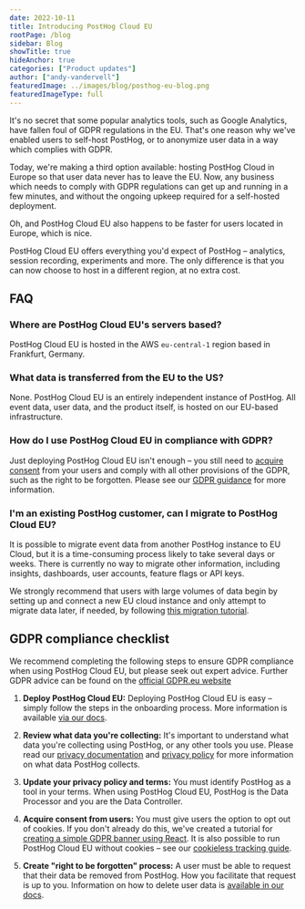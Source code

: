 ```yaml
---
date: 2022-10-11
title: Introducing PostHog Cloud EU
rootPage: /blog
sidebar: Blog
showTitle: true
hideAnchor: true
categories: ["Product updates"]
author: ["andy-vandervell"]
featuredImage: ../images/blog/posthog-eu-blog.png
featuredImageType: full
---
```


It's no secret that some popular analytics tools, such as Google Analytics, have fallen foul of GDPR regulations in the EU. That's one reason why we've enabled users to self-host PostHog, or to anonymize user data in a way which complies with GDPR. 

Today, we're making a third option available: hosting PostHog Cloud in Europe so that user data never has to leave the EU. Now, any business which needs to comply with GDPR regulations can get up and running in a few minutes, and without the ongoing upkeep required for a self-hosted deployment. 

Oh, and PostHog Cloud EU also happens to be faster for users located in Europe, which is nice. 

PostHog Cloud EU offers everything you'd expect of PostHog – analytics, session recording, experiments and more. The only difference is that you can now choose to host in a different region, at no extra cost. 

<GDPRForm />

## FAQ

### Where are PostHog Cloud EU's servers based?

PostHog Cloud EU is hosted in the AWS `eu-central-1` region based in Frankfurt, Germany.

### What data is transferred from the EU to the US?

None. PostHog Cloud EU is an entirely independent instance of PostHog. All event data, user data, and the product itself, is hosted on our EU-based infrastructure.

### How do I use PostHog Cloud EU in compliance with GDPR?

Just deploying PostHog Cloud EU isn't enough – you still need to [acquire consent](/tutorials/react-cookie-banner) from your users and comply with all other provisions of the GDPR, such as the right to be forgotten. Please see our [GDPR guidance](/docs/privacy/gdpr-compliance) for more information.

### I'm an existing PostHog customer, can I migrate to PostHog Cloud EU?

It is possible to migrate event data from another PostHog instance to EU Cloud, but it is a time-consuming process likely to take several days or weeks. There is currently no way to migrate other information, including insights, dashboards, user accounts, feature flags or API keys. 

We strongly recommend that users with large volumes of data begin by setting up and connect a new EU cloud instance and only attempt to migrate data later, if needed, by following [this migration tutorial](/tutorials/eu-cloud). 

## GDPR compliance checklist

We recommend completing the following steps to ensure GDPR compliance when using PostHog Cloud EU, but please seek out expert advice. Further GDPR advice can be found on the [official GDPR.eu website](https://gdpr.eu/checklist/)

1. **Deploy PostHog Cloud EU:** Deploying PostHog Cloud EU is easy – simply follow the steps in the onboarding process. More information is available [via our docs](/docs/getting-started/cloud).

2. **Review what data you're collecting:** It's important to understand what data you're collecting using PostHog, or any other tools you use. Please read our [privacy documentation](/docs/privacy) and [privacy policy](/privacy) for more information on what data PostHog collects.

3. **Update your privacy policy and terms:** You must identify PostHog as a tool in your terms. When using PostHog Cloud EU, PostHog is the Data Processor and you are the Data Controller.

4. **Acquire consent from users:** You must give users the option to opt out of cookies. If you don't already do this, we've created a tutorial for [creating a simple GDPR banner using React](/tutorials/react-cookie-banner). It is also possible to run PostHog Cloud EU without cookies – see our [cookieless tracking guide](/tutorials/cookieless-tracking).

5. **Create "right to be forgotten" process:** A user must be able to request that their data be removed from PostHog. How you facilitate that request is up to you. Information on how to delete user data is [available in our docs](/docs/privacy/data-deletion).

<GDPRForm />
